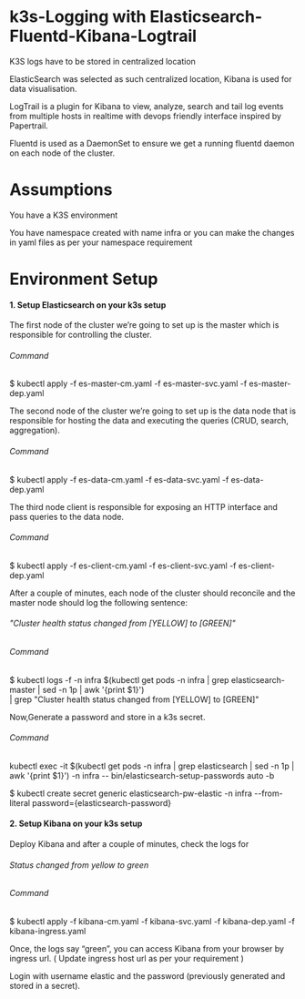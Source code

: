 # k3s-Logging with Elasticsearch-Fluentd-Kibana-Logtrail
K3S logs have to be stored in centralized location

ElasticSearch was selected as such centralized location, Kibana is used for data visualisation.

LogTrail is a plugin for Kibana to view, analyze, search and tail log events from multiple hosts in realtime with devops friendly interface inspired by Papertrail.

Fluentd is used as a DaemonSet to ensure we get a running fluentd daemon on each node of the cluster.

# Assumptions

You have a K3S environment

You have namespace created with name infra or you can make the changes in yaml files as per your namespace requirement

# Environment Setup

#### 1. Setup Elasticsearch on your k3s setup

The first node of the cluster we’re going to set up is the master which is responsible for controlling the cluster.

###### Command

$ kubectl apply -f es-master-cm.yaml -f es-master-svc.yaml -f es-master-dep.yaml

The second node of the cluster we’re going to set up is the data node that is responsible for hosting the data and executing the queries (CRUD, search, aggregation).

###### Command

$ kubectl apply -f es-data-cm.yaml -f es-data-svc.yaml -f es-data-dep.yaml

The third node client is responsible for exposing an HTTP interface and pass queries to the data node.

###### Command

$ kubectl apply -f es-client-cm.yaml -f es-client-svc.yaml -f es-client-dep.yaml

After a couple of minutes, each node of the cluster should reconcile and the master node should log the following sentence:

###### "Cluster health status changed from [YELLOW] to [GREEN]"

###### Command

$ kubectl logs -f -n infra $(kubectl get pods -n infra | grep elasticsearch-master | sed -n 1p | awk '{print $1}') \
| grep "Cluster health status changed from \[YELLOW\] to \[GREEN\]"

Now,Generate a password and store in a k3s secret.

###### Command

kubectl exec -it $(kubectl get pods -n infra | grep elasticsearch | sed -n 1p | awk '{print $1}') -n infra -- bin/elasticsearch-setup-passwords auto -b

$ kubectl create secret generic elasticsearch-pw-elastic -n infra --from-literal password={elasticsearch-password}

#### 2. Setup Kibana on your k3s setup

Deploy Kibana and after a couple of minutes, check the logs for 

###### Status changed from yellow to green

###### Command

$ kubectl apply -f kibana-cm.yaml -f kibana-svc.yaml -f kibana-dep.yaml -f kibana-ingress.yaml

Once, the logs say “green”, you can access Kibana from your browser by ingress url. ( Update ingress host url as per your requirement )

Login with username elastic and the password (previously generated and stored in a secret).
